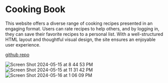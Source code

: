 # Cooking Book
This website offers a diverse range of cooking recipes presented in an engaging format. Users can rate recipes to help others, and by logging in, they can save their favorite recipes to a personal list. With a well-structured HTML layout and thoughtful visual design, the site ensures an enjoyable user experience.

[github repo](https://github.com/avachoi/cooking_book)

![Screen Shot 2024-05-15 at 8 44 53 PM](https://github.com/avachoi/cooking_book/assets/72422987/59b70094-9868-470c-b7c0-4468d7b8a0d0)
![Screen Shot 2024-05-15 at 11 31 42 PM](https://github.com/avachoi/cooking_book/assets/72422987/e6abed80-c35e-4ff6-8b2d-77b219d6139f)
![Screen Shot 2024-05-16 at 1 06 09 PM](https://github.com/avachoi/cooking_book/assets/72422987/6e3d6a1e-8e85-42ed-92ac-541c045f416b)
